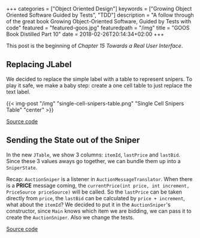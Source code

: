 +++
categories = ["Object Oriented Design"]
keywords = ["Growing Object Oriented Software Guided by Tests", "TDD"]
description = "A follow through of the great book Growing Object-Oriented Software, Guided by Tests with code"
featured = "featured-goos.jpg"
featuredpath = "/img"
title = "GOOS Book Distilled Part 10"
date = 2018-02-26T20:14:34+02:00
+++

This post is the beginning of *Chapter 15 Towards a Real User Interface*.

## Replacing JLabel

We decided to replace the simple label with a table to represent snipers. To play it safe, we make a baby step: create a one cell table to just replace the text label.

{{< img-post "/img" "single-cell-snipers-table.png" "Single Cell Snipers Table" "center" >}}

[Source code](https://github.com/lvguowei/GOOS/commit/7f33fdb6363a041c105a731b79c1cd2c2db962fd)

## Sending the State out of the Sniper

In the new `JTable`, we show 3 columns: `itemId`, `lastPrice` and `lastBid`. Since these 3 values aways go together, we can bundle them up into a `SniperState`.

Recap: `AuctionSniper` is a listener in `AuctionMessageTranslator`. When there is a **PRICE** message coming, the `currentPrice(int price, int increment, PriceSource priceSource)` will be called.
So the `lastPrice` can be taken directly from `price`, the `lastBid` can be calculated by `price + increment`, what about the `itemId`? We decided to put it in the `AuctionSniper`'s constructor, since `Main` knows which item we are bidding, we can pass it to create the `AuctionSniper`. Also we change the tests.

[Source code](https://github.com/lvguowei/GOOS/commit/4ec304248df6691c521fddbc5a8b9fe31d2e06d7)
